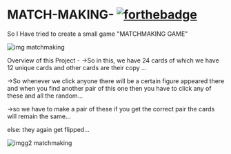 # MATCH-MAKING-   [![forthebadge](https://forthebadge.com/images/badges/made-with-python.svg)](https://forthebadge.com)




So I Have tried to create a small game
"MATCHMAKING GAME"





![img matchmaking](https://user-images.githubusercontent.com/55251741/103464231-1f265a00-4d58-11eb-9b40-ee3ebad98518.PNG)

Overview of this Project -
->So in this, we have 24 cards of which we have 12 unique cards and other cards are their copy ...

->So whenever we click anyone there will be a certain figure appeared there and when you find another pair of this one then you have to click any of these and all the random...

->so we have to make a pair of these if you get the correct pair the cards will remain the same...

else:
they again get flipped...

![imgg2 matchmaking](https://user-images.githubusercontent.com/55251741/103464230-1c2b6980-4d58-11eb-802e-2bc494e6b3a0.PNG)




